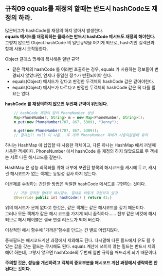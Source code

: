 
## 규칙09 equals를 재정의 할때는 반드시 hashCode도 재정의 하라.

많은버그가 hashCode를 재정의 하지 않아서 발생한다.  
**equals 메서드를 재정의하는 클래스는 반드시 hashCode 메서드도 재정의 해야한다.**
그렇지 않으면 Object.hashCode 의 일반규약을 어기게 되므로, hash기반 컬렉션과 함께 사용시 오작동한다.

Object 클래스 명세에 복사해온 일반 규약
- 같은 객체의 hashCode 를 여러번 호출하는 경우, equals 가 사용하는 정보들이 변경되지 않았다면, 
언제나 동일한 정수가 반환되어야 한다.
- equals(Object) 메서드가 같다고 판정한 두객체의 hashCode 값은 같아야한다.
- equals(Object) 메서드가 다르다고 판정한 두객체의 hashCode 값은 꼭 다를 필요는 없다.

**hashCode 를 재정의하지 않으면 두번째 규약이 위반된다.**

```java
	// hashCode 재정의 없이 PhoneNumber 생성
	Map<PhoneNumber, String> m = new Map<PhoneNumber, String>();
	m.put(new PhoneNumber(707, 867, 5309), "Jenny");

	m.get(new PhoneNumber(707, 867, 5309));
	// 결과는?! null 이 나옴...두 개의 PhoneNumber 객체가 사용되없음에 유의

```

하나는 HashMap 에 삽입할 때 사용한 객체이고, 
다른 하나는  HashMap 에서 꺼낼때 사용한 객체이다.
PhoneNumber 에서 hashCode 를 재정의 하지 않았으므로 두 객체는 서로 다른 해시코드를 같는다.

HashMap 은 성능 최적화를 위해 내부에 보관된 항목의 해시코드를 캐시해 두고, 캐시괸 해시코드가 없는
객체는 동일성 검사 하지 않는다.

이문제를 수정하는 간단한 방법은 적절한 hashCode 메서드를 구현하는 것이다.

```java
	// 가장 끔직한 형태의 해시함수. 절대로 이렇게 구현하지 말것
	@Override public int hashCode() { return 42;}
```

위의 메서드가 문제 없다고 한것은, 같은 객체는 같은 해시코드를 갖기 때문이다.  
그러나 모든 객체가 같은 해시 코드를 가지게 되니 끔직하다......
전부 같은 버킷에 해시되므로 해시 테이블은 결국 연결 리스트가 되어 버린다.

이상적인 해시 함수에  '가까운'함수를 만드는 건 별로 어렵지않다. 

중복필드는 해시코드계산 과정에서 제외해도 된다. 다시말해 다른 필드에서 유도 될 수 있는 값을 갖는
필드는 무시해도 된다. equals 계산에 쓰이지 않는 필드는 반드시 제외해야 하는데, 그렇지 않으면 
hashCode의 두번째 일반 규약을 깨뜨리게 되기 때문이다. 

**주의할 것은, 성능을 개선하려고 객체의 중요부분을 해시코드 계산 과정에서 생략하면 안 된다는 것이다.**



